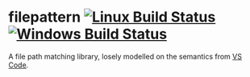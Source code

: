 # filepattern [![Linux Build Status](https://img.shields.io/travis/eborden/filepattern.svg?label=Linux%20build)](https://travis-ci.org/eborden/filepattern) [![Windows Build Status](https://img.shields.io/appveyor/ci/eborden/filepattern.svg?label=Windows%20build)](https://ci.appveyor.com/project/eborden/filepattern)

A file path matching library, losely modelled on the semantics from [VS Code](https://code.visualstudio.com/docs/editor/codebasics#_advanced-search-options).
